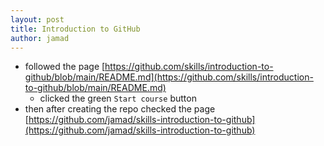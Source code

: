 ```yaml
---
layout: post
title: Introduction to GitHub
author: jamad
---
```

<link rel="stylesheet" type="text/css" href="/assets/css/theme.css">


* followed the page [https://github.com/skills/introduction-to-github/blob/main/README.md](https://github.com/skills/introduction-to-github/blob/main/README.md)
  * clicked the green `Start course` button
* then after creating the repo checked the page [https://github.com/jamad/skills-introduction-to-github](https://github.com/jamad/skills-introduction-to-github)
  
